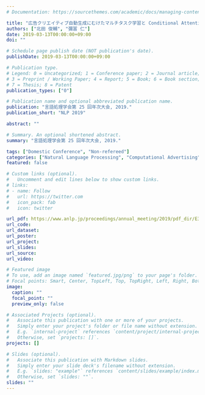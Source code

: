 ```yaml
---
# Documentation: https://sourcethemes.com/academic/docs/managing-content/

title: "広告クリエイティブ自動生成にむけたマルチタスク学習と Conditional Attention による CVR 予測"
authors: ["北田 俊輔", "彌冨 仁"]
date: 2019-03-13T00:00:00+09:00
doi: ""

# Schedule page publish date (NOT publication's date).
publishDate: 2019-03-13T00:00:00+09:00

# Publication type.
# Legend: 0 = Uncategorized; 1 = Conference paper; 2 = Journal article;
# 3 = Preprint / Working Paper; 4 = Report; 5 = Book; 6 = Book section;
# 7 = Thesis; 8 = Patent
publication_types: ["0"]

# Publication name and optional abbreviated publication name.
publication: "言語処理学会第 25 回年次大会, 2019."
publication_short: "NLP 2019"

abstract: ""

# Summary. An optional shortened abstract.
summary: "言語処理学会第 25 回年次大会, 2019."

tags: ["Domestic Conference", "Non-refereed"]
categories: ["Natural Language Processing", "Computational Advertising"]
featured: false

# Custom links (optional).
#   Uncomment and edit lines below to show custom links.
# links:
# - name: Follow
#   url: https://twitter.com
#   icon_pack: fab
#   icon: twitter

url_pdf: https://www.anlp.jp/proceedings/annual_meeting/2019/pdf_dir/E3-3.pdf
url_code:
url_dataset:
url_poster:
url_project:
url_slides:
url_source:
url_video:

# Featured image
# To use, add an image named `featured.jpg/png` to your page's folder. 
# Focal points: Smart, Center, TopLeft, Top, TopRight, Left, Right, BottomLeft, Bottom, BottomRight.
image:
  caption: ""
  focal_point: ""
  preview_only: false

# Associated Projects (optional).
#   Associate this publication with one or more of your projects.
#   Simply enter your project's folder or file name without extension.
#   E.g. `internal-project` references `content/project/internal-project/index.md`.
#   Otherwise, set `projects: []`.
projects: []

# Slides (optional).
#   Associate this publication with Markdown slides.
#   Simply enter your slide deck's filename without extension.
#   E.g. `slides: "example"` references `content/slides/example/index.md`.
#   Otherwise, set `slides: ""`.
slides: ""
---
```


